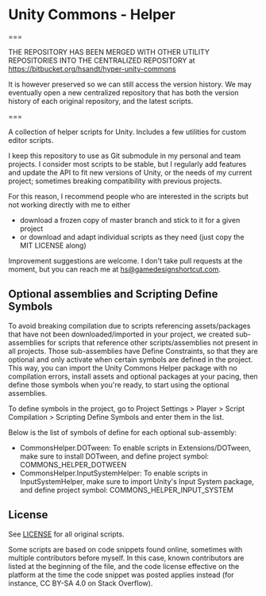 # Unity Commons - Helper

===

THE REPOSITORY HAS BEEN MERGED WITH OTHER UTILITY REPOSITORIES INTO THE CENTRALIZED REPOSITORY at https://bitbucket.org/hsandt/hyper-unity-commons

It is however preserved so we can still access the version history. We may eventually open a new centralized repository that has both the version history of each original repository, and the latest scripts.

===

A collection of helper scripts for Unity. Includes a few utilities for custom editor scripts.

I keep this repository to use as Git submodule in my personal and team projects. I consider most scripts to be stable,
but I regularly add features and update the API to fit new versions of Unity, or the needs of my current project;
sometimes breaking compatibility with previous projects.

For this reason, I recommend people who are interested in the scripts but not working directly with me to either

* download a frozen copy of master branch and stick to it for a given project
* or download and adapt individual scripts as they need (just copy the MIT LICENSE along)

Improvement suggestions are welcome. I don't take pull requests at the moment, but you can reach me at
hs@gamedesignshortcut.com.

## Optional assemblies and Scripting Define Symbols

To avoid breaking compilation due to scripts referencing assets/packages that have not been downloaded/imported in your project, we created sub-assemblies for scripts that reference other scripts/assemblies not present in all projects. Those sub-assemblies have Define Constraints, so that they are optional and only activate when certain symbols are defined in the project. This way, you can import the Unity Commons Helper package with no compilation errors, install assets and optional packages at your pacing, then define those symbols when you're ready, to start using the optional assemblies.

To define symbols in the project, go to Project Settings > Player > Script Compilation > Scripting Define Symbols and enter them in the list.

Below is the list of symbols of define for each optional sub-assembly:

* CommonsHelper.DOTween: To enable scripts in Extensions/DOTween, make sure to install DOTween, and define project symbol: COMMONS_HELPER_DOTWEEN
* CommonsHelper.InputSystemHelper: To enable scripts in InputSystemHelper, make sure to import Unity's Input System package, and define project symbol: COMMONS_HELPER_INPUT_SYSTEM

## License

See [LICENSE](LICENSE) for all original scripts.

Some scripts are based on code snippets found online, sometimes with multiple contributors before myself. In this case, known contributors are listed at the beginning of the file, and the code license effective on the platform at the time the code snippet was posted applies instead (for instance, CC BY-SA 4.0 on Stack Overflow).
